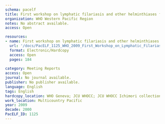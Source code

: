 ```yaml
---
schema: pacelf
title: First workshop on lymphatic filariasis and other helminthiases for pacific programme managers. 9-12 Nov 2009, Port Moresby, PNG
organization: WHO Western Pacific Region
notes: No abstract available.
access: Open

resources:
- name: First workshop on lymphatic filariasis and other helminthiases for pacific programme managers. 9-12 Nov 2009, Port Moresby, PNG
  url: '/docs/PacELF_1125_WHO_2009_First_Workshop_on_Lymphatic_Filariasis_and_other_Helminthiases_for_Pacific_Programme_Managers_PNG_9-12_2009.pdf'
  format: Electronic/Hardcopy
  access: Open
  pages: 184
 
category: Meeting Reports
access: Open
journal: No journal available.
publisher: No publisher available. 
language: English 
tags: English 
hardcopy_location: WHO Geneva; JCU WHOCC; JCU WHOCC Ichimori collection
work_location: Multicountry Pacific
year: 2009
decade: 2000
PacELF_ID: 1125
---
```

